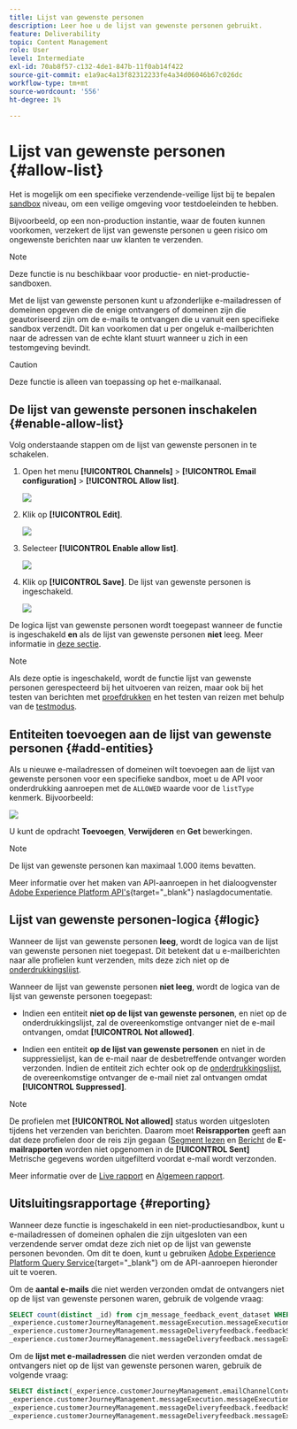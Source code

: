 ```yaml
---
title: Lijst van gewenste personen
description: Leer hoe u de lijst van gewenste personen gebruikt.
feature: Deliverability
topic: Content Management
role: User
level: Intermediate
exl-id: 70ab8f57-c132-4de1-847b-11f0ab14f422
source-git-commit: e1a9ac4a13f82312233fe4a34d06046b67c026dc
workflow-type: tm+mt
source-wordcount: '556'
ht-degree: 1%

---
```


# Lijst van gewenste personen {#allow-list}

Het is mogelijk om een specifieke verzendende-veilige lijst bij te bepalen [sandbox](../administration/sandboxes.md) niveau, om een veilige omgeving voor testdoeleinden te hebben.

Bijvoorbeeld, op een non-production instantie, waar de fouten kunnen voorkomen, verzekert de lijst van gewenste personen u geen risico om ongewenste berichten naar uw klanten te verzenden.

>[!NOTE]
>
>Deze functie is nu beschikbaar voor productie- en niet-productie-sandboxen.

Met de lijst van gewenste personen kunt u afzonderlijke e-mailadressen of domeinen opgeven die de enige ontvangers of domeinen zijn die geautoriseerd zijn om de e-mails te ontvangen die u vanuit een specifieke sandbox verzendt. Dit kan voorkomen dat u per ongeluk e-mailberichten naar de adressen van de echte klant stuurt wanneer u zich in een testomgeving bevindt.

>[!CAUTION]
>
>Deze functie is alleen van toepassing op het e-mailkanaal.

## De lijst van gewenste personen inschakelen {#enable-allow-list}

<!--To enable the allowed list on a non-production sandbox, you need to update the general settings using the corresponding API end point in the Message Presets Service. Using this API, you can also disable the feature at any time.

You can update the allowed list before or after enabling the feature.-->

Volg onderstaande stappen om de lijst van gewenste personen in te schakelen.

1. Open het menu **[!UICONTROL Channels]** > **[!UICONTROL Email configuration]** > **[!UICONTROL Allow list]**.

   ![](assets/allow-list-access.png)

1. Klik op **[!UICONTROL Edit]**.

   ![](assets/allow-list-edit.png)

1. Selecteer **[!UICONTROL Enable allow list]**.

   ![](assets/allow-list-enable.png)

1. Klik op **[!UICONTROL Save]**. De lijst van gewenste personen is ingeschakeld.

   ![](assets/allow-list-enabled.png)

De logica lijst van gewenste personen wordt toegepast wanneer de functie is ingeschakeld **en** als de lijst van gewenste personen **niet** leeg. Meer informatie in [deze sectie](#logic).

>[!NOTE]
>
>Als deze optie is ingeschakeld, wordt de functie lijst van gewenste personen gerespecteerd bij het uitvoeren van reizen, maar ook bij het testen van berichten met [proefdrukken](../design/preview.md#send-proofs) en het testen van reizen met behulp van de [testmodus](../building-journeys/testing-the-journey.md).

## Entiteiten toevoegen aan de lijst van gewenste personen {#add-entities}

Als u nieuwe e-mailadressen of domeinen wilt toevoegen aan de lijst van gewenste personen voor een specifieke sandbox, moet u de API voor onderdrukking aanroepen met de `ALLOWED` waarde voor de `listType` kenmerk. Bijvoorbeeld:

![](assets/allow-list-api.png)

U kunt de opdracht **Toevoegen**, **Verwijderen** en **Get** bewerkingen.

>[!NOTE]
>
>De lijst van gewenste personen kan maximaal 1.000 items bevatten.

Meer informatie over het maken van API-aanroepen in het dialoogvenster [Adobe Experience Platform API&#39;s](https://experienceleague.adobe.com/docs/experience-platform/landing/platform-apis/api-guide.html){target=&quot;_blank&quot;} naslagdocumentatie.

## Lijst van gewenste personen-logica {#logic}

Wanneer de lijst van gewenste personen **leeg**, wordt de logica van de lijst van gewenste personen niet toegepast. Dit betekent dat u e-mailberichten naar alle profielen kunt verzenden, mits deze zich niet op de [onderdrukkingslijst](suppression-list.md).

Wanneer de lijst van gewenste personen **niet leeg**, wordt de logica van de lijst van gewenste personen toegepast:

* Indien een entiteit **niet op de lijst van gewenste personen**, en niet op de onderdrukkingslijst, zal de overeenkomstige ontvanger niet de e-mail ontvangen, omdat **[!UICONTROL Not allowed]**.

* Indien een entiteit **op de lijst van gewenste personen** en niet in de suppressielijst, kan de e-mail naar de desbetreffende ontvanger worden verzonden. Indien de entiteit zich echter ook op de [onderdrukkingslijst](suppression-list.md), de overeenkomstige ontvanger de e-mail niet zal ontvangen omdat **[!UICONTROL Suppressed]**.

>[!NOTE]
>
>De profielen met **[!UICONTROL Not allowed]** status worden uitgesloten tijdens het verzenden van berichten. Daarom moet **Reisrapporten** geeft aan dat deze profielen door de reis zijn gegaan ([Segment lezen](../building-journeys/read-segment.md) en [Bericht](../building-journeys/journeys-message.md) de **E-mailrapporten** worden niet opgenomen in de **[!UICONTROL Sent]** Metrische gegevens worden uitgefilterd voordat e-mail wordt verzonden.
>
>Meer informatie over de [Live rapport](../reports/live-report.md) en [Algemeen rapport](../reports/global-report.md).

## Uitsluitingsrapportage {#reporting}

Wanneer deze functie is ingeschakeld in een niet-productiesandbox, kunt u e-mailadressen of domeinen ophalen die zijn uitgesloten van een verzendende server omdat deze zich niet op de lijst van gewenste personen bevonden. Om dit te doen, kunt u gebruiken [Adobe Experience Platform Query Service](https://experienceleague.adobe.com/docs/experience-platform/query/api/getting-started.html){target=&quot;_blank&quot;} om de API-aanroepen hieronder uit te voeren.

Om de **aantal e-mails** die niet werden verzonden omdat de ontvangers niet op de lijst van gewenste personen waren, gebruik de volgende vraag:

```sql
SELECT count(distinct _id) from cjm_message_feedback_event_dataset WHERE
_experience.customerJourneyManagement.messageExecution.messageExecutionID = '<MESSAGE_EXECUTION_ID>' AND
_experience.customerJourneyManagement.messageDeliveryfeedback.feedbackStatus = 'exclude' AND
_experience.customerJourneyManagement.messageDeliveryfeedback.messageExclusion.reason = 'EmailNotAllowed'
```

Om de **lijst met e-mailadressen** die niet werden verzonden omdat de ontvangers niet op de lijst van gewenste personen waren, gebruik de volgende vraag:

```sql
SELECT distinct(_experience.customerJourneyManagement.emailChannelContext.address) from cjm_message_feedback_event_dataset WHERE
_experience.customerJourneyManagement.messageExecution.messageExecutionID IS NOT NULL AND
_experience.customerJourneyManagement.messageDeliveryfeedback.feedbackStatus = 'exclude' AND
_experience.customerJourneyManagement.messageDeliveryfeedback.messageExclusion.reason = 'EmailNotAllowed'
```
